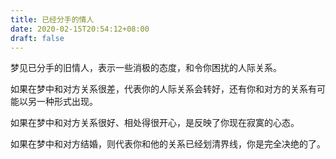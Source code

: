 ```yaml
---
title: 已经分手的情人
date: 2020-02-15T20:54:12+08:00
draft: false
---
```


梦见已分手的旧情人，表示一些消极的态度，和令你困扰的人际关系。

如果在梦中和对方关系很差，代表你的人际关系会转好，还有你和对方的关系有可能以另一种形式出现。

如果在梦中和对方关系很好、相处得很开心，是反映了你现在寂寞的心态。

如果在梦中和对方结婚，则代表你和他的关系已经划清界线，你是完全决绝的了。
